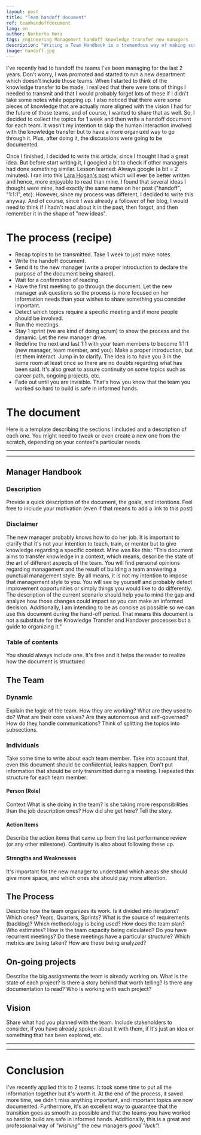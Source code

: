 ```yaml
---
layout: post
title: "Team handoff document"
ref: teamhandoffdocument
lang: en
author: Norberto Herz
tags: Engineering Management handoff knowledge transfer new managers
description: "Writing a Team Handbook is a tremendous way of making sure that your teams are in good and informed hands. And, at the same time, it's probably the best way of saying \"good look\" to the new managers"
image: handoff.jpg
---
```


I've recently had to handoff the teams I've been managing for the last 2 years. Don't worry, I was promoted and started to run a new department which doesn't include those teams. When I started to think of the knowledge transfer to be made, I realized that there were tons of things I needed to transmit and that I would probably forget lots of these if I didn't take some notes while popping up. I also noticed that there were some pieces of knowledge that are actually more aligned with the vision I had for the future of those teams, and of course, I wanted to share that as well. So, I decided to collect the topics for 1 week and then write a handoff document for each team. It wasn't my intention to skip the human interaction involved with the knowledge transfer but to have a more organized way to go through it. Plus, after doing it, the discussions were going to be documented.

Once I finished, I decided to write this article, since I thought I had a great idea. But before start writing it, I googled a bit to check if other managers had done something similar. Lesson learned: Always google (a bit = 2 minutes). I ran into this [Lara Hogan's post](https://larahogan.me/blog/manager-handoffs/) which will ever be better written and hence, more enjoyable to read than mine. I found that several ideas I thought were mine, had exactly the same name on her post ("handoff", "1:1:1", etc). However, since my process was different, I decided to write this anyway. And of course, since I was already a follower of her blog, I would need to think if I hadn't read about it in the past, then forgot, and then remember it in the shape of "new ideas".

# The process (recipe)

- Recap topics to be transmitted. Take 1 week to just make notes.
- Write the handoff document.
- Send it to the new manager (write a proper introduction to declare the purpose of the document being shared).
- Wait for a confirmation of reading.
- Have the first meeting to go through the document. Let the new manager ask questions so the process is more focused on her information needs than your wishes to share something you consider important.
- Detect which topics require a specific meeting and if more people should be involved.
- Run the meetings.
- Stay 1 sprint (we are kind of doing scrum) to show the process and the dynamic. Let the new manager drive.
- Redefine the next and last 1:1 with your team members to become 1:1:1 (new manager, team member, and you): Make a proper introduction, but let them interact. Jump in to clarify. The idea is to have you 3 in the same room at least once so there are no doubts regarding what has been said. It's also great to assure continuity on some topics such as career path, ongoing projects, etc.
- Fade out until you are invisible. That's how you know that the team you worked so hard to build is safe in informed hands.

# The document
Here is a template describing the sections I included and a description of each one. You might need to tweak or even create a new one from the scratch, depending on your context's particular needs.

--------------------------------------------------------------------
--------------------------------------------------------------------

## <Team> Manager Handbook

### Description
Provide a quick description of the document, the goals, and intentions. Feel free to include your motivation (even if that means to add a link to this post)

### Disclaimer
The new manager probably knows how to do her job. It is important to clarify that it's not your intention to teach, train, or mentor but to give knowledge regarding a specific context. Mine was like this: "This document aims to transfer knowledge in a context, which means, describe the state of the art of different aspects of the team. You will find personal opinions regarding management and the result of building a team answering a punctual management style. By all means, it is not my intention to impose that management style to you. You will see by yourself and probably detect improvement opportunities or simply things you would like to do differently. The description of the current scenario should help you to mind the gap and analyze how those changes could impact so you can make an informed decision.
Additionally, I am intending to be as concise as possible so we can use this document during the hand-off period. That means this document is not a substitute for the Knowledge Transfer and Handover processes but a guide to organizing it."

### Table of contents
You should always include one. It's free and it helps the reader to realize how the document is structured


## The Team
### Dynamic

Explain the logic of the team. How they are working? What are they used to do? What are their core values? Are they autonomous and self-governed? How do they handle communications? Think of splitting the topics into subsections.

### Individuals
Take some time to write about each team member. Take into account that, even this document should be confidential, leaks happen. Don't put information that should be only transmitted during a meeting. I repeated this structure for each team member:
#### Person (Role)
Context
What is she doing in the team? Is she taking more responsibilities than the job description ones? How did she get here? Tell the story.   
#### Action Items
Describe the action items that came up from the last performance review (or any other milestone). Continuity is also about following these up.
#### Strengths and Weaknesses
It's important for the new manager to understand which areas she should give more space, and which ones she should pay more attention.

## The Process
Describe how the team organizes its work. Is it divided into iterations? Which ones? Years, Quarters, Sprints? What is the source of requirements (backlog)? Which methodology is being used? How does the team plan? Who estimates? How is the team capacity being calculated? Do you have recurrent meetings? Do these meetings have a particular structure? Which metrics are being taken? How are these being analyzed?

## On-going projects
Describe the big assignments the team is already working on. What is the state of each project? Is there a story behind that worth telling? Is there any documentation to read? Who is working with each project?
## Vision
Share what had you planned with the team. Include stakeholders to consider, if you have already spoken about it with them, if it's just an idea or something that has been explored, etc.

--------------------------------------------------------------------
--------------------------------------------------------------------

# Conclusion

I've recently applied this to 2 teams. It took some time to put all the information together but it's worth it. At the end of the process, it saved more time, we didn't miss anything important, and important topics are now documented. Furthermore, it's an excellent way to guarantee that the transition goes as smooth as possible and that the teams you have worked so hard to build are safe in informed hands. Additionally, this is a great and professional way of *"wishing"* the new managers *good "luck"*!
